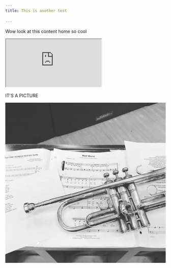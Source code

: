 ```yaml
---
title: This is another test

---
```

Wow look at this content home so cool

<div class='iframe-container'>
<iframe class='iframe' src="https://www.youtube.com/embed/TEXZSzPpZqo" allowfullscreen></iframe>
</div>

IT'S A PICTURE

![](/images/home-image.jpg)